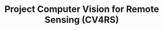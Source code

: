 ---
layout: teaching_course
#
update_date: 2021-09-04
title: Project Computer Vision for Remote Sensing (CV4RS)
banner_image: CV4RS.jpg
semester: Winter semester 2021/22
credit_point: 6 SWS/9 ECTS
participants: 15
date_time: Thursday 10:00-16:00
location: H0106
isis_link: https://isis.tu-berlin.de/course/view.php?id=26214
#
description: |
  Participants of this project course gain practical experience in applying computer vision
  techniques to address Earth observation questions in a collaborative team and acquire knowledge
  on state-of-the-art topics in the field of computer vision for remote sensing.
  For the details about the course content, please visit the <a href="https://moseskonto.tu-berlin.de/moses/modultransfersystem/bolognamodule/beschreibung/anzeigen.html?nummer=41012&version=1&sprache=2" target="_blank">Moses</a> page. <br />
  <br />
  If you have any questions regarding the organization of the course, do not hesitate to contact us at: <a href="mailto:sekr@rsim.tu-berlin.de">sekr@rsim.tu-berlin.de</a>.


# lecturers:
lecturers:
    - name: Prof. Dr. Begüm Demir
      image: team_1.jpg
    - name: Dr. Nimisha Vishwanathan
      image: nimisha_vishwanathan.png
---